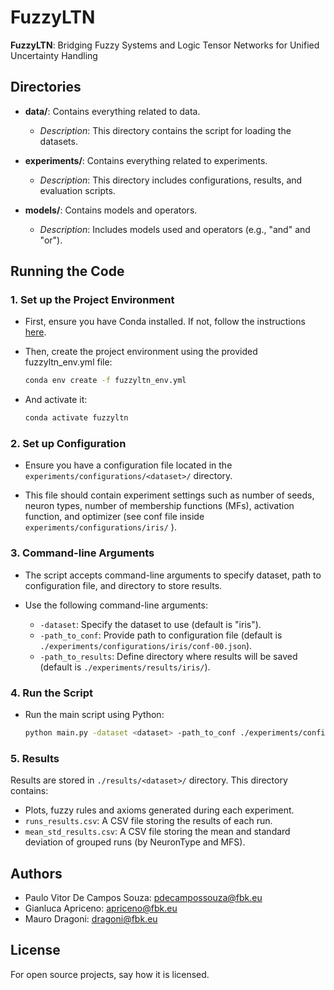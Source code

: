 # FuzzyLTN

**FuzzyLTN**: Bridging Fuzzy Systems and Logic Tensor Networks for Unified Uncertainty Handling

## Directories

- **data/**: Contains everything related to data.
  - *Description*: This directory contains the script for loading the datasets. 

- **experiments/**: Contains everything related to experiments.
  - *Description*: This directory includes configurations, results, and evaluation scripts.

- **models/**: Contains models and operators.
  - *Description*: Includes models used and operators (e.g., "and" and "or").

## Running the Code

### 1. Set up the Project Environment

- First, ensure you have Conda installed. If not, follow the instructions [here](https://docs.conda.io/projects/conda/en/latest/user-guide/install/index.html).
- Then, create the project environment using the provided fuzzyltn_env.yml file:
  ```bash
  conda env create -f fuzzyltn_env.yml
  ```

- And activate it:

  ```bash
  conda activate fuzzyltn
  ```

### 2. Set up Configuration

- Ensure you have a configuration file located in the `experiments/configurations/<dataset>/` directory.

- This file should contain experiment settings such as number of seeds, neuron types, number of membership functions (MFs), activation function, and optimizer (see conf file inside `experiments/configurations/iris/` ).

### 3. Command-line Arguments

- The script accepts command-line arguments to specify dataset, path to configuration file, and directory to store results.

- Use the following command-line arguments:
  - `-dataset`: Specify the dataset to use (default is "iris").
  - `-path_to_conf`: Provide path to configuration file (default is `./experiments/configurations/iris/conf-00.json`).
  - `-path_to_results`: Define directory where results will be saved (default is `./experiments/results/iris/`).

### 4. Run the Script

- Run the main script using Python:
  ```bash
  python main.py -dataset <dataset> -path_to_conf ./experiments/configurations/<dataset>/<name_of_conf>.json -path_to_results ./experiments/results/<dataset>/
  ```

### 5. Results 

Results are stored in `./results/<dataset>/` directory. This directory contains:

- Plots, fuzzy rules and axioms generated during each experiment.
- `runs_results.csv`: A CSV file storing the results of each run.
- `mean_std_results.csv`: A CSV file storing the mean and standard deviation of grouped runs (by NeuronType and MFS).


## Authors
- Paulo Vitor De Campos Souza: pdecampossouza@fbk.eu
- Gianluca Apriceno: apriceno@fbk.eu
- Mauro Dragoni: dragoni@fbk.eu
## License
For open source projects, say how it is licensed.
